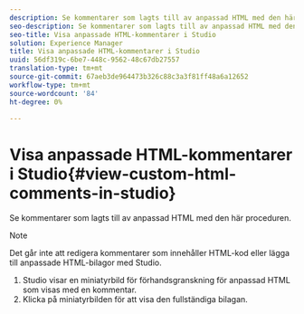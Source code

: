 ```yaml
---
description: Se kommentarer som lagts till av anpassad HTML med den här proceduren.
seo-description: Se kommentarer som lagts till av anpassad HTML med den här proceduren.
seo-title: Visa anpassade HTML-kommentarer i Studio
solution: Experience Manager
title: Visa anpassade HTML-kommentarer i Studio
uuid: 56df319c-6be7-448c-9562-48c67db27557
translation-type: tm+mt
source-git-commit: 67aeb3de964473b326c88c3a3f81ff48a6a12652
workflow-type: tm+mt
source-wordcount: '84'
ht-degree: 0%

---
```



# Visa anpassade HTML-kommentarer i Studio{#view-custom-html-comments-in-studio}

Se kommentarer som lagts till av anpassad HTML med den här proceduren.

>[!NOTE]
>
>Det går inte att redigera kommentarer som innehåller HTML-kod eller lägga till anpassade HTML-bilagor med Studio.

1. Studio visar en miniatyrbild för förhandsgranskning för anpassad HTML som visas med en kommentar.
1. Klicka på miniatyrbilden för att visa den fullständiga bilagan.
